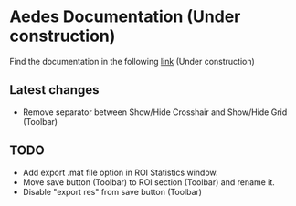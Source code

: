 # Aedes Documentation (Under construction)

Find the documentation in the following [link](docs/main.md) (Under construction)


## Latest changes

* Remove separator between Show/Hide Crosshair and Show/Hide Grid (Toolbar)

## TODO

* Add export .mat file option in ROI Statistics window.
* Move save button (Toolbar) to ROI section (Toolbar) and rename it.
* Disable "export res" from save button (Toolbar)
